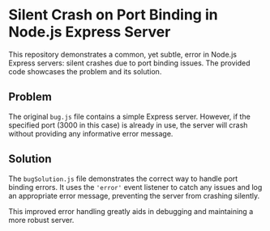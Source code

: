 # Silent Crash on Port Binding in Node.js Express Server

This repository demonstrates a common, yet subtle, error in Node.js Express servers: silent crashes due to port binding issues. The provided code showcases the problem and its solution.

## Problem

The original `bug.js` file contains a simple Express server. However, if the specified port (3000 in this case) is already in use, the server will crash without providing any informative error message.

## Solution

The `bugSolution.js` file demonstrates the correct way to handle port binding errors. It uses the `'error'` event listener to catch any issues and log an appropriate error message, preventing the server from crashing silently.

This improved error handling greatly aids in debugging and maintaining a more robust server.